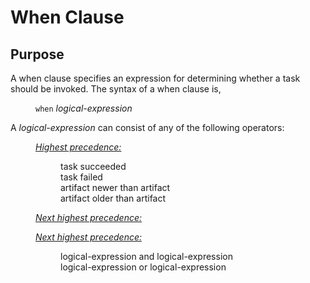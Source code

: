 # When Clause

## Purpose

A when clause specifies an expression for determining whether a task should be invoked.
The syntax of a when clause is,

<dl>
<dd><code>when</code> <i>logical-expression</i></dd>
</dl>


A <i>logical-expression</i> can consist of any of the following operators:

<dl>
<dd><i><u>Highest precedence:</u></i>
<dl>
<dd>task succeeded</dd>
<dd>task failed</dd>
<dd>artifact newer than artifact</dd>
<dd>artifact older than artifact</dd>
</dl>
</dd>
<dd><i><u>Next highest precedence:</i></u>
<dl>
<ddLnot logical-expression</dd>
</dl>
</dd>
<dd><i><u>Next highest precedence:</i></u>
<dl>
<dd>logical-expression and logical-expression</dd>
<dd>logical-expression or logical-expression</dd>
</dl>
</dd>
</dl>
